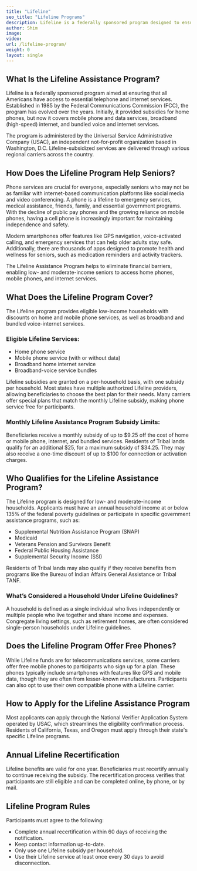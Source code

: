 ```yaml
---
title: "Lifeline"
seo_title: "Lifeline Programs"
description: Lifeline is a federally sponsored program designed to ensure that all Americans can stay connected through the telephone and internet.
author: Shim
image:
video:
url: /lifeline-program/
weight: 0
layout: single
---
```


## What Is the Lifeline Assistance Program?

Lifeline is a federally sponsored program aimed at ensuring that all Americans have access to essential telephone and internet services. Established in 1985 by the Federal Communications Commission (FCC), the program has evolved over the years. Initially, it provided subsidies for home phones, but now it covers mobile phone and data services, broadband (high-speed) internet, and bundled voice and internet services.

The program is administered by the Universal Service Administrative Company (USAC), an independent not-for-profit organization based in Washington, D.C. Lifeline-subsidized services are delivered through various regional carriers across the country.

## How Does the Lifeline Program Help Seniors?

Phone services are crucial for everyone, especially seniors who may not be as familiar with internet-based communication platforms like social media and video conferencing. A phone is a lifeline to emergency services, medical assistance, friends, family, and essential government programs. With the decline of public pay phones and the growing reliance on mobile phones, having a cell phone is increasingly important for maintaining independence and safety.

Modern smartphones offer features like GPS navigation, voice-activated calling, and emergency services that can help older adults stay safe. Additionally, there are thousands of apps designed to promote health and wellness for seniors, such as medication reminders and activity trackers.

The Lifeline Assistance Program helps to eliminate financial barriers, enabling low- and moderate-income seniors to access home phones, mobile phones, and internet services.

## What Does the Lifeline Program Cover?

The Lifeline program provides eligible low-income households with discounts on home and mobile phone services, as well as broadband and bundled voice-internet services. 

### Eligible Lifeline Services:
- Home phone service
- Mobile phone service (with or without data)
- Broadband home internet service
- Broadband-voice service bundles

Lifeline subsidies are granted on a per-household basis, with one subsidy per household. Most states have multiple authorized Lifeline providers, allowing beneficiaries to choose the best plan for their needs. Many carriers offer special plans that match the monthly Lifeline subsidy, making phone service free for participants.

### Monthly Lifeline Assistance Program Subsidy Limits:

Beneficiaries receive a monthly subsidy of up to $9.25 off the cost of home or mobile phone, internet, and bundled services. Residents of Tribal lands qualify for an additional $25, for a maximum subsidy of $34.25. They may also receive a one-time discount of up to $100 for connection or activation charges.

## Who Qualifies for the Lifeline Assistance Program?

The Lifeline program is designed for low- and moderate-income households. Applicants must have an annual household income at or below 135% of the federal poverty guidelines or participate in specific government assistance programs, such as:
- Supplemental Nutrition Assistance Program (SNAP)
- Medicaid
- Veterans Pension and Survivors Benefit
- Federal Public Housing Assistance
- Supplemental Security Income (SSI)

Residents of Tribal lands may also qualify if they receive benefits from programs like the Bureau of Indian Affairs General Assistance or Tribal TANF.

### What’s Considered a Household Under Lifeline Guidelines?

A household is defined as a single individual who lives independently or multiple people who live together and share income and expenses. Congregate living settings, such as retirement homes, are often considered single-person households under Lifeline guidelines.

## Does the Lifeline Program Offer Free Phones?

While Lifeline funds are for telecommunications services, some carriers offer free mobile phones to participants who sign up for a plan. These phones typically include smartphones with features like GPS and mobile data, though they are often from lesser-known manufacturers. Participants can also opt to use their own compatible phone with a Lifeline carrier.

## How to Apply for the Lifeline Assistance Program

Most applicants can apply through the National Verifier Application System operated by USAC, which streamlines the eligibility confirmation process. Residents of California, Texas, and Oregon must apply through their state's specific Lifeline programs.

## Annual Lifeline Recertification

Lifeline benefits are valid for one year. Beneficiaries must recertify annually to continue receiving the subsidy. The recertification process verifies that participants are still eligible and can be completed online, by phone, or by mail.

## Lifeline Program Rules

Participants must agree to the following:
- Complete annual recertification within 60 days of receiving the notification.
- Keep contact information up-to-date.
- Only use one Lifeline subsidy per household.
- Use their Lifeline service at least once every 30 days to avoid disconnection.
